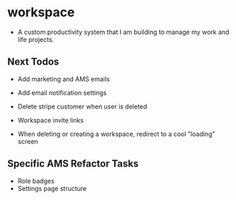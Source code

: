 # workspace

- A custom productivity system that I am building to manage my work and life projects.

## Next Todos

- Add marketing and AMS emails
- Add email notification settings

- Delete stripe customer when user is deleted
- Workspace invite links
- When deleting or creating a workspace, redirect to a cool "loading" screen


## Specific AMS Refactor Tasks
- Role badges
- Settings page structure